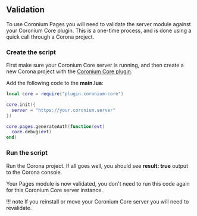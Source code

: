## Validation

To use Coronium Pages you will need to validate the server module against your Coronium Core plugin. This is a one-time process, and is done using a quick call through a Corona project.

### Create the script

First make sure your Coronium Core server is running, and then create a new Corona project with the [Coronium Core plugin](/client-setup/#get-the-plugin).

Add the following code to the __main.lua__:

```lua
local core = require("plugin.coronium-core")

core.init({
  server = "https://your.coronium.server"
})

core.pages.generateAuth(function(evt)
  core.debug(evt)
end)
```

### Run the script

Run the Corona project. If all goes well, you should see __result: true__ output to the Corona console.

Your Pages module is now validated, you don't need to run this code again for this Coronium Core server instance.

!!! note
    If you reinstall or move your Coronium Core server you will need to revalidate.